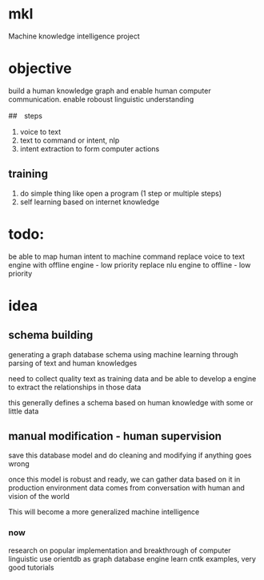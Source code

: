 # mkl
Machine knowledge intelligence project

# objective
build a human knowledge graph and enable human computer communication. enable roboust linguistic understanding

##　steps
1. voice to text
2. text to command or intent, nlp
3. intent extraction to form computer actions

## training
1. do simple thing like open a program (1 step or multiple steps)
2. self learning based on internet knowledge


# todo:
be able to map human intent to machine command
replace voice to text engine with offline engine - low priority
replace nlu engine to offline - low priority

# idea

## schema building

generating a graph database schema using machine learning through parsing of text and human knowledges

need to collect quality text as training data and be able to develop a engine to extract the relationships
in those data

this generally defines a schema based on human knowledge with some or little data

## manual modification - human supervision
save this database model and do cleaning and modifying if anything goes wrong

once this model is robust and ready, we can gather data based on it in production environment
data comes from conversation with human and vision of the world

This will become a more generalized machine intelligence

### now
research on popular implementation and breakthrough of computer linguistic
use orientdb as graph database engine 
learn cntk examples, very good tutorials